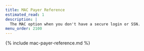 ```yaml
---
title: MAC Payer Reference
estimated_read: 1
description: |
  The MAC option when you don't have a secure login or SSN.
menu_order: 2100
---
```


{% include mac-payer-reference.md %}
